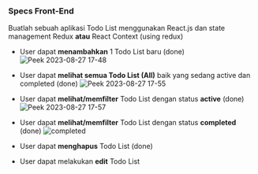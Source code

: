 ### Specs Front-End

Buatlah sebuah aplikasi Todo List menggunakan React.js dan state management Redux **atau** React Context (using redux)

- User dapat **menambahkan** 1 Todo List baru (done)
   ![Peek 2023-08-27 17-48](https://github.com/mohammedazez/todo-list-skilvul-fe/assets/37678093/07663d20-9c8d-4bed-aba9-94a733814bd6)

- User dapat **melihat semua Todo List (All)** baik yang sedang active dan completed (done)
  ![Peek 2023-08-27 17-55](https://github.com/mohammedazez/todo-list-skilvul-fe/assets/37678093/90ba0f8c-ba31-492f-a927-1101baa9b014)


- User dapat **melihat/memfilter** Todo List dengan status **active** (done)
  ![Peek 2023-08-27 17-57](https://github.com/mohammedazez/todo-list-skilvul-fe/assets/37678093/17e622fe-7d3b-4fdb-90c7-c1ae9444a56e)


- User dapat **melihat/memfilter** Todo List dengan status **completed** (done)
  ![completed](https://github.com/mohammedazez/todo-list-skilvul-fe/assets/37678093/d69592ad-946d-4383-b6bf-f0bb09549823)


- User dapat **menghapus** Todo List (done)

- User dapat melakukan **edit** Todo List

